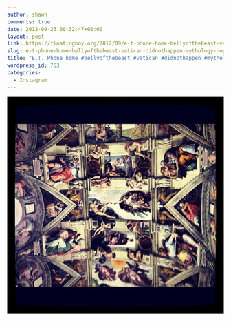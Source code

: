 ```yaml
---
author: shawn
comments: true
date: 2012-09-23 00:32:47+00:00
layout: post
link: https://floatingboy.org/2012/09/e-t-phone-home-bellyofthebeast-vatican-didnothappen-mythology-nopicsthejapanesewillbeupsettheypwnthecopyrights/
slug: e-t-phone-home-bellyofthebeast-vatican-didnothappen-mythology-nopicsthejapanesewillbeupsettheypwnthecopyrights
title: "E.T. Phone home #bellyofthebeast #vatican #didnothappen #mythology #NOPICSTHEJAPANESEWILLBEUPSETTHEYPWNTHECOPYRIGHTS"
wordpress_id: 753
categories:
  - Instagram
---
```


![E.T. Phone home #bellyofthebeast #vatican #didnothappen #mythology #NOPICSTHEJAPANESEWILLBEUPSETTHEYPWNTHECOPYRIGHTS](/assets/media/2012/09/c3d505ea050b11e2aeda22000a1de2e0_7.jpg)
